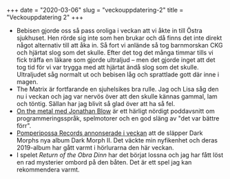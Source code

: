 +++
date = "2020-03-06"
slug = "veckouppdatering-2"
title = "Veckouppdatering 2"
+++

- Bebisen gjorde oss så pass oroliga i veckan att vi åkte in till Östra sjukhuset. Hen rörde sig inte som hen brukar och då finns det inte direkt något alternativ till att åka in. Så fort vi anlände så tog barnmorskan CKG och hjärtat slog som det skulle. Efter det tog det många timmar tills vi fick träffa en läkare som gjorde ultraljud – men det gjorde inget att det tog tid för vi var trygga med att hjärtat ändå slog som det skulle. Ultraljudet såg normalt ut och bebisen låg och sprattlade gott där inne i magen.
- The Matrix är fortfarande en sjuhelsikes bra rulle. Jag och Lisa såg den nu i veckan och jag var nervös över att den skulle kännas gammal, lam och töntig. Sällan har jag blivit så glad över att ha så fel.
- [On the metal med Jonathan Blow](https://castro.fm/episode/o6Rz64) är ett härligt nördigt poddavsnitt om programmeringsspråk, spelmotorer och en god släng av "det var bättre förr".
- [Pomperipossa Records annonserade i veckan](https://www.instagram.com/p/B9T-BShJkAp/?igshid=5krrcq70umuc) att de släpper Dark Morphs nya album Dark Morph II. Det väckte min nyfikenhet och deras 2019-album har gått varmt i hörlurarna den här veckan.
- I spelet *Return of the Obra Dinn* har det börjat lossna och jag har fått löst en rad mysterier ombord på den båten. Det är ett spel jag kan rekommendera varmt.

